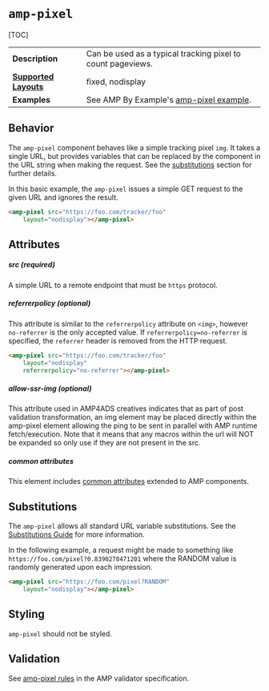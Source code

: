 <!---
Copyright 2015 The AMP HTML Authors. All Rights Reserved.

Licensed under the Apache License, Version 2.0 (the "License");
you may not use this file except in compliance with the License.
You may obtain a copy of the License at

      http://www.apache.org/licenses/LICENSE-2.0

Unless required by applicable law or agreed to in writing, software
distributed under the License is distributed on an "AS-IS" BASIS,
WITHOUT WARRANTIES OR CONDITIONS OF ANY KIND, either express or implied.
See the License for the specific language governing permissions and
limitations under the License.
-->

# <a name="amp-pixel"></a> `amp-pixel`

[TOC]

<table>
  <tr>
    <td class="col-fourty"><strong>Description</strong></td>
    <td>Can be used as a typical tracking pixel to count pageviews.</td>
  </tr>
  <tr>
    <td class="col-fourty"><strong><a href="https://www.ampproject.org/docs/guides/responsive/control_layout.html">Supported Layouts</a></strong></td>
    <td>fixed, nodisplay</td>
  </tr>
  <tr>
    <td class="col-fourty"><strong>Examples</strong></td>
    <td>See AMP By Example's <a href="https://ampbyexample.com/components/amp-pixel/">amp-pixel example</a>.</td>
  </tr>
</table>

## Behavior

The `amp-pixel` component behaves like a simple tracking pixel `img`. It takes a single URL, but provides variables that can be replaced by the component in the URL string when making the request. See the [substitutions](#substitutions) section for further details.

In this basic example, the `amp-pixel` issues a simple GET request to the given URL and ignores the result.

```html
<amp-pixel src="https://foo.com/tracker/foo"
    layout="nodisplay"></amp-pixel>
```

## Attributes

##### src (required)

A simple URL to a remote endpoint that must be `https` protocol.

##### referrerpolicy (optional)

This attribute is similar to the `referrerpolicy` attribute on `<img>`, however `no-referrer` is the only accepted value. If `referrerpolicy=no-referrer` is specified, the `referrer` header is removed from the HTTP request.

```html
<amp-pixel src="https://foo.com/tracker/foo"
    layout="nodisplay"
    referrerpolicy="no-referrer"></amp-pixel>
```

##### allow-ssr-img (optional)

This attribute used in AMP4ADS creatives indicates that as part of post validation
transformation, an img element may be placed directly within the amp-pixel
element allowing the ping to be sent in parallel with AMP runtime fetch/execution.
Note that it means that any macros within the url will NOT be expanded so only
use if they are not present in the src.

##### common attributes

This element includes [common attributes](https://www.ampproject.org/docs/reference/common_attributes) extended to AMP components.

## Substitutions

The `amp-pixel` allows all standard URL variable substitutions.
See the [Substitutions Guide](../spec/amp-var-substitutions.md) for more information.

In the following example, a request might be made to something like `https://foo.com/pixel?0.8390278471201` where the RANDOM value is randomly generated upon each impression.

```html
<amp-pixel src="https://foo.com/pixel?RANDOM"
    layout="nodisplay"></amp-pixel>
```

## Styling

`amp-pixel` should not be styled.

## Validation

See [amp-pixel rules](https://github.com/ampproject/amphtml/blob/master/validator/validator-main.protoascii) in the AMP validator specification.
